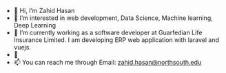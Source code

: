 - 👋 Hi, I’m Zahid Hasan
- 👀 I’m interested in web development, Data Science, Machine learning, Deep Learning
- 🌱 I’m currently working as a software developer at Guarfedian Life Insurance Limited. I am developing ERP web application with laravel and vuejs.
- 💞
- 📫 You can reach me through Email: zahid.hasan@northsouth.edu
